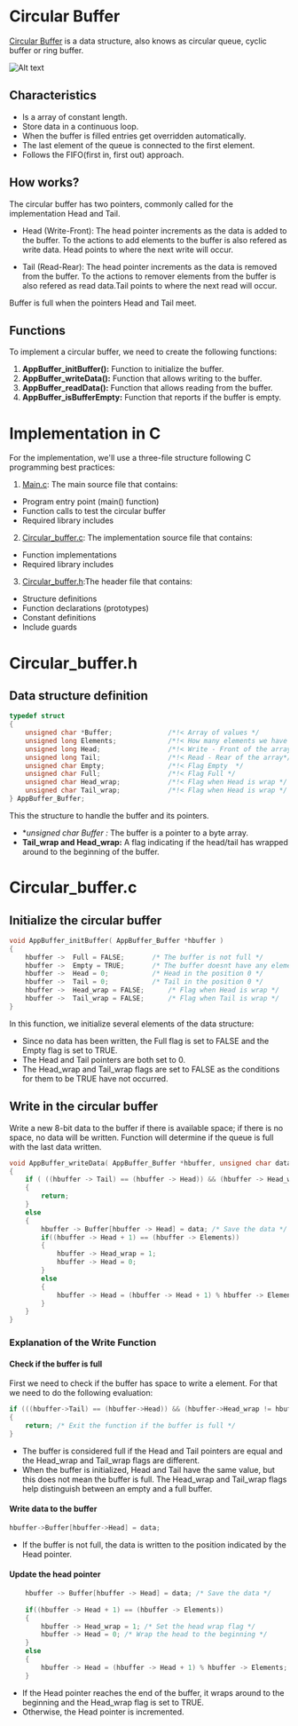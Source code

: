 # Circular Buffer

[Circular Buffer](https://en.wikipedia.org/wiki/Circular_buffer) is a data structure, also knows as circular queue, cyclic buffer or ring buffer.

![Alt text](https://techvidvan.com/tutorials/wp-content/uploads/sites/2/2021/06/TV-Queue-normal-images-06.jpg)

## Characteristics

- Is a array of constant length.
- Store data in a continuous loop.
- When the buffer is filled entries get overridden automatically.
- The last element of the queue is connected to the first element.
- Follows the FIFO(first in, first out) approach.

## How works?
 
The circular buffer has two pointers, commonly called for the implementation Head and Tail.

 - Head (Write-Front): The head pointer increments as the data is added to the buffer. To the actions to add elements to the buffer
 is also refered as write data. Head points to where the next write will occur.

  - Tail (Read-Rear): The head pointer increments as the data is removed from the buffer. To the actions to remover elements from the buffer is also refered as read data.Tail points to where the next read will occur.

Buffer is full when the pointers Head and Tail meet.

## Functions

To implement a circular buffer, we need to create the following functions:

1. **AppBuffer_initBuffer():** Function to initialize the buffer.
2. **AppBuffer_writeData():** Function that allows writing to the buffer.
3. **AppBuffer_readData():** Function that allows reading from the buffer.
4. **AppBuffer_isBufferEmpty:** Function that reports if the buffer is empty.

# Implementation in C

For the implementation, we'll use a three-file structure following C programming best practices:

1. [Main.c](Main.c): The main source file that contains:
- Program entry point (main() function)
- Function calls to test the circular buffer
- Required library includes
2. [Circular_buffer.c](Circular_buffer.c): The implementation source file that contains:
- Function implementations
- Required library includes
3. [Circular_buffer.h](Circular_buffer.h):The header file that contains:
- Structure definitions
- Function declarations (prototypes)
- Constant definitions
- Include guards

# Circular_buffer.h

## Data structure definition

```c
typedef struct
{
    unsigned char *Buffer;              /*!< Array of values */ 
    unsigned long Elements;             /*!< How many elements we have in the buffer */ 
    unsigned long Head;                 /*!< Write - Front of the array */
    unsigned long Tail;                 /*!< Read - Rear of the array*/ 
    unsigned char Empty;                /*!< Flag Empty  */ 
    unsigned char Full;                 /*!< Flag Full */
    unsigned char Head_wrap;            /*!< Flag when Head is wrap */
    unsigned char Tail_wrap;            /*!< Flag when Head is wrap */
} AppBuffer_Buffer;
```
This the structure to handle the buffer and its pointers.

- **unsigned char *Buffer :** The buffer is a pointer to a byte array.
- **Tail_wrap and Head_wrap:** A flag indicating if the head/tail has wrapped around to the beginning of the buffer.


# Circular_buffer.c

## Initialize the circular buffer

```c
void AppBuffer_initBuffer( AppBuffer_Buffer *hbuffer )
{
    hbuffer ->  Full = FALSE;       /* The buffer is not full */
    hbuffer ->  Empty = TRUE;       /* The buffer doesnt have any elements */
    hbuffer ->  Head = 0;           /* Head in the position 0 */
    hbuffer ->  Tail = 0;           /* Tail in the position 0 */
    hbuffer ->  Head_wrap = FALSE;      /* Flag when Head is wrap */
    hbuffer ->  Tail_wrap = FALSE;      /* Flag when Tail is wrap */
}
```
In this function, we initialize several elements of the data structure:
- Since no data has been written, the Full flag is set to FALSE and the Empty flag is set to TRUE.
- The Head and Tail pointers are both set to 0.
- The Head_wrap and Tail_wrap flags are set to FALSE as the conditions for them to be TRUE have not occurred.

## Write in the circular buffer

Write a new 8-bit data to the buffer if there is available space; if there is no space,
no data will be written. Function will determine if the queue is full with the last data written.

```c
void AppBuffer_writeData( AppBuffer_Buffer *hbuffer, unsigned char data )
{
    if ( ((hbuffer -> Tail) == (hbuffer -> Head)) && (hbuffer -> Head_wrap != hbuffer -> Tail_wrap))
    {
        return; 
    }
    else
    {
        hbuffer -> Buffer[hbuffer -> Head] = data; /* Save the data */
        if((hbuffer -> Head + 1) == (hbuffer -> Elements))
        {
            hbuffer -> Head_wrap = 1;
            hbuffer -> Head = 0;
        } 
        else
        {
            hbuffer -> Head = (hbuffer -> Head + 1) % hbuffer -> Elements; /* Move the Head */
        }
    }
}
```

### Explanation of the Write Function

#### Check if the buffer is full

First we need to check if the buffer has space to write a element. For that we need to do the following evaluation:

```c
if (((hbuffer->Tail) == (hbuffer->Head)) && (hbuffer->Head_wrap != hbuffer->Tail_wrap)) 
{ 
    return; /* Exit the function if the buffer is full */
}
```
- The buffer is considered full if the Head and Tail pointers are equal and the Head_wrap and Tail_wrap flags are different.
- When the buffer is initialized, Head and Tail have the same value, but this does not mean the buffer is full. The Head_wrap and Tail_wrap flags help distinguish between an empty and a full buffer.


#### Write data to the buffer
```c
hbuffer->Buffer[hbuffer->Head] = data;
```
- If the buffer is not full, the data is written to the position indicated by the Head pointer.

#### Update the head pointer
```c
    hbuffer -> Buffer[hbuffer -> Head] = data; /* Save the data */
        
    if((hbuffer -> Head + 1) == (hbuffer -> Elements))
    {
        hbuffer -> Head_wrap = 1; /* Set the head wrap flag */
        hbuffer -> Head = 0; /* Wrap the head to the beginning */
    } 
    else
    {
        hbuffer -> Head = (hbuffer -> Head + 1) % hbuffer -> Elements; /* Move the Head */
    }

```

- If the Head pointer reaches the end of the buffer, it wraps around to the beginning and the Head_wrap flag is set to TRUE.
- Otherwise, the Head pointer is incremented.